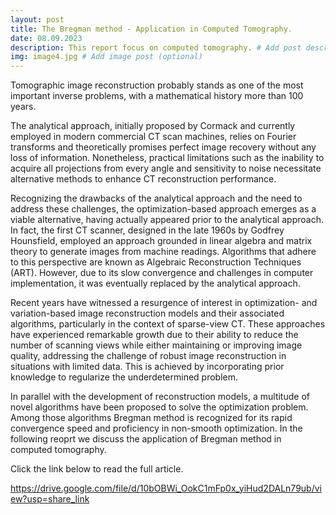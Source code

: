 ```yaml
---
layout: post
title: The Bregman method - Application in Computed Tomography.
date: 08.09.2023
description: This report focus on computed tomography. # Add post description (optional)
img: image4.jpg # Add image post (optional)
---
```


Tomographic image reconstruction probably stands as one of the most important inverse problems, with a mathematical history more than 100 years.

The analytical approach, initially proposed by Cormack and currently employed in modern commercial CT scan machines, relies on Fourier transforms and theoretically promises perfect image recovery without any loss of information. Nonetheless, practical limitations such as the inability to acquire all projections from every angle and sensitivity to noise necessitate alternative methods to enhance CT reconstruction performance.

Recognizing the drawbacks of the analytical approach and the need to address these challenges, the optimization-based approach emerges as a viable alternative, having actually appeared prior to the analytical approach. In fact, the first CT scanner, designed in the late 1960s by Godfrey Hounsfield, employed an approach grounded in linear algebra and matrix theory to generate images from machine readings. Algorithms that adhere to this perspective are known as Algebraic Reconstruction Techniques (ART). However, due to its slow convergence and challenges in computer implementation, it was eventually replaced by the analytical approach.

Recent years have witnessed a resurgence of interest in optimization- and variation-based image reconstruction models and their associated algorithms, particularly in the context of sparse-view CT. These approaches have experienced remarkable growth due to their ability to reduce the number of scanning views while either maintaining or improving image quality, addressing the challenge of robust image reconstruction in situations with limited data. This is achieved by incorporating prior knowledge to regularize the underdetermined problem.

In parallel with the development of reconstruction models, a multitude of novel algorithms have been proposed to solve the optimization problem. Among those algorithms Bregman method is recognized for its rapid convergence speed and proficiency in non-smooth optimization. In the following reoprt we discuss the application of Bregman method in computed tomography.

Click the link below to read the full article.

https://drive.google.com/file/d/10bOBWi_OokC1mFp0x_yiHud2DALn79ub/view?usp=share_link